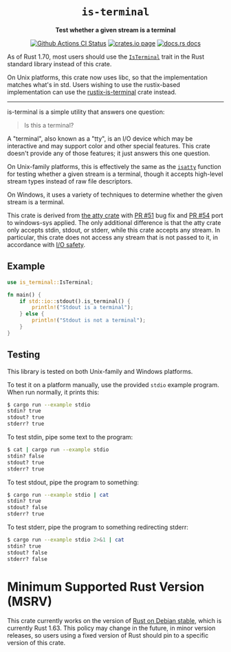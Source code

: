 <div align="center">
  <h1><code>is-terminal</code></h1>

  <p>
    <strong>Test whether a given stream is a terminal</strong>
  </p>

  <p>
    <a href="https://github.com/sunfishcode/is-terminal/actions?query=workflow%3ACI"><img src="https://github.com/sunfishcode/is-terminal/workflows/CI/badge.svg" alt="Github Actions CI Status" /></a>
    <a href="https://crates.io/crates/is-terminal"><img src="https://img.shields.io/crates/v/is-terminal.svg" alt="crates.io page" /></a>
    <a href="https://docs.rs/is-terminal"><img src="https://docs.rs/is-terminal/badge.svg" alt="docs.rs docs" /></a>
  </p>
</div>

As of Rust 1.70, most users should use the [`IsTerminal`] trait in the Rust
standard library instead of this crate.

On Unix platforms, this crate now uses libc, so that the implementation
matches what's in std. Users wishing to use the rustix-based implementation
can use the [rustix-is-terminal] crate instead.

[rustix-is-terminal]: https://crates.io/crates/rustix-is-terminal

<hr>

is-terminal is a simple utility that answers one question:

> Is this a terminal?

A "terminal", also known as a "tty", is an I/O device which may be interactive
and may support color and other special features. This crate doesn't provide
any of those features; it just answers this one question.

On Unix-family platforms, this is effectively the same as the [`isatty`]
function for testing whether a given stream is a terminal, though it accepts
high-level stream types instead of raw file descriptors.

On Windows, it uses a variety of techniques to determine whether the given
stream is a terminal.

This crate is derived from [the atty crate] with [PR \#51] bug fix and
[PR \#54] port to windows-sys applied. The only additional difference is that
the atty crate only accepts stdin, stdout, or stderr, while this crate accepts
any stream. In particular, this crate does not access any stream that is not
passed to it, in accordance with [I/O safety].

[PR \#51]: https://github.com/softprops/atty/pull/51
[PR \#54]: https://github.com/softprops/atty/pull/54

## Example

```rust
use is_terminal::IsTerminal;

fn main() {
    if std::io::stdout().is_terminal() {
        println!("Stdout is a terminal");
    } else {
        println!("Stdout is not a terminal");
    }
}
```

## Testing

This library is tested on both Unix-family and Windows platforms.

To test it on a platform manually, use the provided `stdio` example program.
When run normally, it prints this:

```bash
$ cargo run --example stdio
stdin? true
stdout? true
stderr? true
```

To test stdin, pipe some text to the program:

```bash
$ cat | cargo run --example stdio
stdin? false
stdout? true
stderr? true
```

To test stdout, pipe the program to something:

```bash
$ cargo run --example stdio | cat
stdin? true
stdout? false
stderr? true
```

To test stderr, pipe the program to something redirecting stderr:

```bash
$ cargo run --example stdio 2>&1 | cat
stdin? true
stdout? false
stderr? false
```

# Minimum Supported Rust Version (MSRV)

This crate currently works on the version of [Rust on Debian stable], which is
currently Rust 1.63. This policy may change in the future, in minor version
releases, so users using a fixed version of Rust should pin to a specific
version of this crate.

[`isatty`]: https://man7.org/linux/man-pages/man3/isatty.3.html
[the atty crate]: https://crates.io/crates/atty
[I/O safety]: https://github.com/rust-lang/rfcs/blob/master/text/3128-io-safety.md
[Rust on Debian stable]: https://packages.debian.org/stable/rust/rustc
[`IsTerminal`]: https://doc.rust-lang.org/stable/std/io/trait.IsTerminal.html
